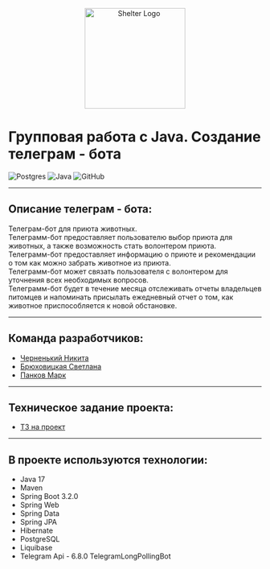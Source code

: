 <p align="center"> 
<img src="https://sun1-24.userapi.com/c851228/v851228747/144452/8m_CVF9oXIg.jpg?ava=1" width="200" alt="Shelter Logo">
</p>

# Групповая работа с Java. Создание телеграм - бота
![Postgres](https://img.shields.io/badge/postgres-%23316192.svg?style=for-the-badge&logo=postgresql&logoColor=white)
![Java](https://img.shields.io/badge/java-%23ED8B00.svg?style=for-the-badge&logo=java&logoColor=white)
![GitHub](https://img.shields.io/badge/github-%23121011.svg?style=for-the-badge&logo=github&logoColor=white)
___
## Описание телеграм - бота:
Телеграм-бот для приюта животных.<br>
Телеграмм-бот предоставляет пользователю выбор приюта для животных, а также возможность стать волонтером приюта.<br>
Телеграмм-бот предоставляет информацию о приюте и рекомендации о том как можно забрать животное из приюта.<br>
Телеграмм-бот может связать пользователя с волонтером для уточнения всех необходимых вопросов.<br>
Телеграмм-бот будет в течение месяца отслеживать отчеты владельцев питомцев и напоминать присылать ежедневный отчет о том, как животное приспособляется к новой обстановке.
___
## Команда разработчиков:
- [Черненький Никита](https://github.com/ChernenkiyNikitych4732)
- [Брюховицкая Светлана](https://github.com/dabich626626)
- [Панков Марк](https://github.com/markpan07)
___
## Техническое задание проекта:
- [ТЗ на проект](https://skyengpublic.notion.site/47bcac1b049f4af6b351e2ab5d05afb4)

___
## В проекте используются технологии:
- Java 17
- Maven
- Spring Boot 3.2.0
- Spring Web
- Spring Data
- Spring JPA
- Hibernate
- PostgreSQL
- Liquibase
- Telegram Api - 6.8.0 TelegramLongPollingBot